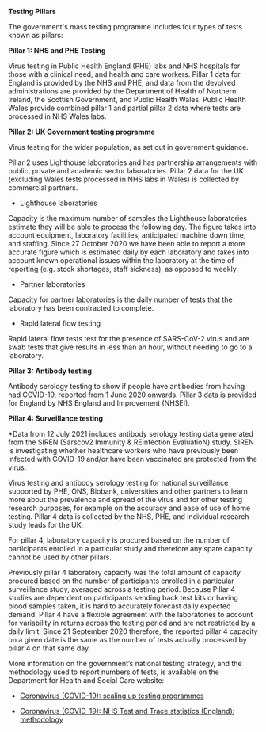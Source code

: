 ﻿**Testing Pillars**

The government's mass testing programme includes four types of tests known as pillars:

**Pillar 1: NHS and PHE Testing**


Virus testing in Public Health England (PHE) labs and NHS hospitals for those with a clinical need, and health and care workers. Pillar 1 data for England is provided by the NHS and PHE, and data from the devolved administrations are provided by the Department of Health of Northern Ireland, the Scottish Government, and Public Health Wales. Public Health Wales provide combined pillar 1 and partial pillar 2 data where tests are processed in NHS Wales labs.

**Pillar 2: UK Government testing programme** 


Virus testing for the wider population, as set out in government guidance.

Pillar 2 uses Lighthouse laboratories and has partnership arrangements with public, private and academic sector laboratories. Pillar 2 data for the UK (excluding Wales tests processed in NHS labs in Wales) is collected by commercial partners.
 
* Lighthouse laboratories 

Capacity is the maximum number of samples the Lighthouse laboratories estimate they will be able to process the following day. The figure takes into account equipment, laboratory facilities, anticipated machine down time, and staffing. Since 27 October 2020 we have been able to report a more accurate figure which is estimated daily by each laboratory and takes into account known operational issues within the laboratory at the time of reporting (e.g. stock shortages, staff sickness), as opposed to weekly.
 
* Partner laboratories 

Capacity for partner laboratories is the daily number of tests that the laboratory has been contracted to complete.

* Rapid lateral flow testing

Rapid lateral flow tests test for the presence of SARS-CoV-2 virus and are swab tests that give results in less than an hour, without needing to go to a laboratory. 

**Pillar 3: Antibody testing** 


Antibody serology testing to show if people have antibodies from having had COVID-19, reported from 1 June 2020 onwards. Pillar 3 data is provided for England by NHS England and Improvement (NHSEI).


**Pillar 4: Surveillance testing** 

*Data from 12 July 2021 includes antibody serology testing data generated from the SIREN (Sarscov2 Immunity & REinfection EvaluatioN) study. SIREN is investigating whether healthcare workers who have previously been infected with COVID-19 and/or have been vaccinated are protected from the virus. 

Virus testing and antibody serology testing for national surveillance supported by PHE, ONS, Biobank, universities and other partners to learn more about the prevalence and spread of the virus and for other testing research purposes, for example on the accuracy and ease of use of home testing. Pillar 4 data is collected by the NHS, PHE, and individual research study leads for the UK.

For pillar 4, laboratory capacity is procured based on the number of participants enrolled in a particular study and therefore any spare capacity cannot be used by other pillars.

Previously pillar 4 laboratory capacity was the total amount of capacity procured based on the number of participants enrolled in a particular surveillance study, averaged across a testing period. Because Pillar 4 studies are dependent on participants sending back test kits or having blood samples taken, it is hard to accurately forecast daily expected demand. Pillar 4 have a flexible agreement with the laboratories to account for variability in returns across the testing period and are not restricted by a daily limit. Since 21 September 2020 therefore, the reported pillar 4 capacity on a given date is the same as the number of tests actually processed by pillar 4 on that same day. 

More information on the government’s national testing strategy, and the methodology used to report numbers of tests, is available on the Department for Health and Social Care website:

* [Coronavirus (COVID-19): scaling up testing programmes](https://www.gov.uk/government/publications/coronavirus-covid-19-scaling-up-testing-programmes)

* [Coronavirus (COVID-19): NHS Test and Trace statistics (England): methodology](https://www.gov.uk/government/publications/nhs-test-and-trace-statistics-england-methodology/nhs-test-and-trace-statistics-england-methodology)